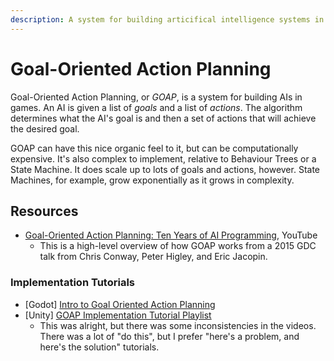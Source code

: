 ```yaml
---
description: A system for building articifical intelligence systems in games
---
```


# Goal-Oriented Action Planning

Goal-Oriented Action Planning, or _GOAP_, is a system for building AIs in games.
An AI is given a list of _goals_ and a list of _actions_. The algorithm
determines what the AI's goal is and then a set of actions that will achieve the
desired goal.

GOAP can have this nice organic feel to it, but can be computationally
expensive. It's also complex to implement, relative to Behaviour Trees or a
State Machine. It does scale up to lots of goals and actions, however. State
Machines, for example, grow exponentially as it grows in complexity.

## Resources

- [Goal-Oriented Action Planning: Ten Years of AI Programming](https://www.youtube.com/watch?v=gm7K68663rA),
  YouTube
  - This is a high-level overview of how GOAP works from a 2015 GDC talk from
    Chris Conway, Peter Higley, and Eric Jacopin.

### Implementation Tutorials

- \[Godot]
  [Intro to Goal Oriented Action Planning](https://www.youtube.com/watch?v=LhnlNKWh7oc)
- \[Unity]
  [GOAP Implementation Tutorial Playlist](https://www.youtube.com/playlist?list=PLi-ukGVOag_1DCBZG1rRg_SpiyI6I5Qcr)
  - This was alright, but there was some inconsistencies in the videos. There
    was a lot of "do this", but I prefer "here's a problem, and here's the
    solution" tutorials.

